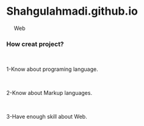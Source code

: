 # Shahgulahmadi.github.io
<html>
  <head>
    <tittle>Web</tittle>
    </head>
  <body>
    <h3>How creat project?</h3>
    <p>1-Know about programing language.</p>
    <p>2-Know about Markup languages.</p>
    <p>3-Have enough skill about Web.</p>
    </body>
  </html>
